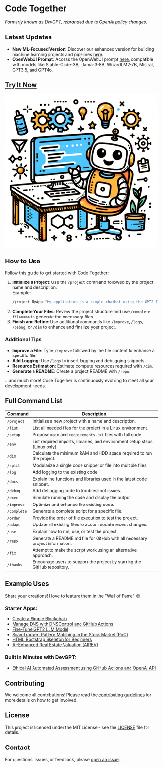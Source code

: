 # Code Together

*Formerly known as DevGPT, rebranded due to OpenAI policy changes.*

## Latest Updates

- **New ML-Focused Version**: Discover our enhanced version for building machine learning projects and pipelines [here](https://chatgpt.com/g/g-vNaToz870-code-togheter-ml).
- **OpenWebUI Prompt**: Access the OpenWebUI prompt [here](https://openwebui.com/p/fabspace/devgpt), compatible with models like Stable-Code-3B, Llama-3-8B, WizardLM2-7B, Mistral, GPT3.5, and GPT4o.

## [Try It Now](https://chat.openai.com/g/g-eN7HtAqXW-devgpt)

![DevGPT](https://github.com/fabriziosalmi/DevGPT/blob/main/DevGPT.png?raw=true)

## How to Use

Follow this guide to get started with Code Together:

1. **Initialize a Project**: Use the `/project` command followed by the project name and description.  
   Example:  
   ```bash
   /project MyApp "My application is a simple chatbot using the GPT2 Italian model"
   ```
2. **Complete Your Files**: Review the project structure and use `/complete filename` to generate the necessary files.
3. **Finish and Refine**: Use additional commands like `/improve`, `/logs`, `/debug`, or `/dim` to enhance and finalize your project.

### Additional Tips

- **Improve a File**: Type `/improve` followed by the file content to enhance a specific file.
- **Add Logging**: Use `/logs` to insert logging and debugging snippets.
- **Resource Estimation**: Estimate compute resources required with `/dim`.
- **Generate a README**: Create a project README with `/repo`.

...and much more! Code Together is continuously evolving to meet all your development needs.

## Full Command List

| Command     | Description                                                                                               |
|-------------|-----------------------------------------------------------------------------------------------------------|
| `/project`  | Initialize a new project with a name and description.                                                      |
| `/list`     | List all needed files for the project in a Linux environment.                                              |
| `/setup`    | Propose `main` and `requirements.txt` files with full code.                                                |
| `/env`      | List required imports, libraries, and environment setup steps (Linux only).                                |
| `/dim`      | Calculate the minimum RAM and HDD space required to run the project.                                       |
| `/split`    | Modularize a single code snippet or file into multiple files.                                              |
| `/log`      | Add logging to the existing code.                                                                          |
| `/docs`     | Explain the functions and libraries used in the latest code snippet.                                       |
| `/debug`    | Add debugging code to troubleshoot issues.                                                                 |
| `/exec`     | Simulate running the code and display the output.                                                          |
| `/improve`  | Optimize and enhance the existing code.                                                                    |
| `/complete` | Generate a complete script for a specific file.                                                            |
| `/order`    | Provide the order of file execution to test the project.                                                   |
| `/adapt`    | Update all existing files to accommodate recent changes.                                                   |
| `/use`      | Explain how to run, use, or test the project.                                                              |
| `/repo`     | Generate a README.md file for GitHub with all necessary project information.                               |
| `/fix`      | Attempt to make the script work using an alternative approach.                                             |
| `/thanks`   | Encourage users to support the project by starring the GitHub repository.                                  |

## Example Uses

Share your creations! I love to feature them in the "Wall of Fame" 😊

### Starter Apps:

- [Create a Simple Blockchain](https://chat.openai.com/share/f6f1a789-0a1e-4648-90c9-88ba36e40389)
- [Manage DNS with DNSControl and GitHub Actions](https://chat.openai.com/share/3ccd6a94-6ca6-4ee9-b76c-db48cfca2646)
- [Fine-Tune GPT2 LLM Model](https://chat.openai.com/share/f3c41438-47be-49ed-9800-d7c78d90f75d)
- [ScamTracker: Pattern Matching in the Stock Market (PoC)](https://chat.openai.com/share/eb8e3a42-b8c5-4abe-9ab5-b5f83904de60)
- [HTML Bootstrap Skeleton for Beginners](https://chat.openai.com/share/e927387f-75a6-4501-b204-4647e317851b)
- [AI-Enhanced Real Estate Valuation (AIREV)](https://chat.openai.com/share/1bcf9abc-ccf9-4543-aa57-09548921f338)

### Built in Minutes with DevGPT:

- [Ethical AI Automated Assessment using GitHub Actions and OpenAI API](https://github.com/fabriziosalmi/EthicalAI/tree/main)

## Contributing

We welcome all contributions! Please read the [contributing guidelines](CONTRIBUTING.md) for more details on how to get involved.

## License

This project is licensed under the MIT License - see the [LICENSE](LICENSE) file for details.

## Contact

For questions, issues, or feedback, please [open an issue](https://github.com/fabriziosalmi/DevGPT/issues).
